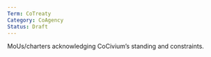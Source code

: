 ```yaml
---
Term: CoTreaty
Category: CoAgency
Status: Draft
---
```

MoUs/charters acknowledging CoCivium’s standing and constraints.
